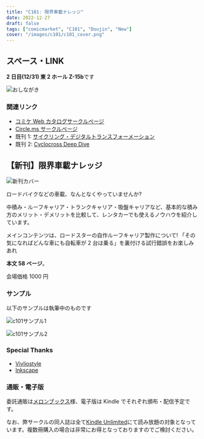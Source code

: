 ```yaml
---
title: "C101: 限界車載ナレッジ"
date: 2022-12-27
draft: false
tags: ["comicmarket", "C101", "Doujin", "New"]
cover: "/images/c101/c101_cover.png"
---
```


## スペース・LINK

**2 日目(12/31) 東 2 ホール Z-15b**です

![おしながき](/images/c101/list.png)

### 関連リンク

- [コミケ Web カタログサークルページ](https://webcatalog.circle.ms/Perma/Circle/10349446/)
- [Circle.ms サークルページ](https://portal.circle.ms/Circle/Index/10349446)
- 既刊 1: [サイクリング・デジタルトランスフォーメーション](/c100/)
- 既刊 2: [Cyclocross Deep Dive](/c99/)

## 【新刊】限界車載ナレッジ

![新刊カバー](/images/c101/c101_cover.png)

ロードバイクなどの車載、なんとなくやっていませんか?

中積み・ルーフキャリア・トランクキャリア・吸盤キャリアなど、基本的な積み方のメリット・デメリットを比較して、レンタカーでも使えるノウハウを紹介しています。

メインコンテンツは、ロードスターの自作ルーフキャリア製作について!
「その気になればどんな車にも自転車が 2 台は乗る」を裏付ける試行錯誤をお楽しみあれ

**本文 58 ページ**。

会場価格 1000 円

### サンプル

以下のサンプルは執筆中のものです

![c101サンプル1](/images/c101/c101_sample01.png)

![c101サンプル2](/images/c101/c101_sample02.png)

### Special Thanks

- [Vivliostyle](https://vivliostyle.org/)
- [Inkscape](https://inkscape.org/)

### 通販・電子版

委託通販は[メロンブックス](https://www.melonbooks.co.jp/detail/detail.php?product_id=1747534)様、電子版は Kindle でそれぞれ頒布・配信予定です。

なお、弊サークルの同人誌は全て[Kindle Unlimited](https://amzn.to/3GsXhaT)にて読み放題の対象となっています。複数冊購入の場合は非常にお得となっておりますのでご検討ください。

<div class="iframely-embed"><div class="iframely-responsive" style="height: 170px; padding-bottom: 0;"><a href="https://www.melonbooks.co.jp/detail/detail.php?product_id=1747534" data-iframely-url="//iframely.net/8X8PzTz"></a></div></div>
